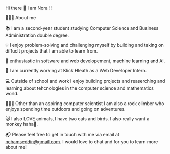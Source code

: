 Hi there 👋 
I am Nora !!

👩🏻‍🦱 About me 

📚 I am a second-year student studying Computer Science and Business Administration double degree.

💡 I enjoy problem-solving and challenging myself by building and taking on diffuclt projects that I am able to learn from.

🌱 enthusiastic in software and web developement, machine learning and AI.

🔭 I am currently working at Klick Hleath as a Web Developer Intern. 

💻 Outside of school and work I enjoy building projects and reaserching and learning about tehcnologies in the computer science and mathematics world.

🧗🏻‍♀️ Other than an aspiring computer scientist I am also a rock climber who enjoys spending time outdoors and going on adventures.  

🐱 I also LOVE animals, I have two cats and birds. I also really want a monkey haha🙈.

📬 Please feel free to get in touch with me via email at nchamseddin@gmail.com. I would love to chat and for you to learn more about me!
